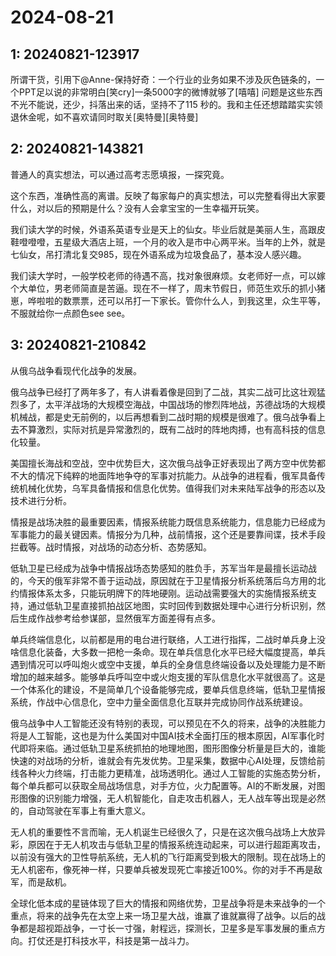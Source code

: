 # 2024-08-21

## 1: 20240821-123917

所谓干货，引用下@Anne-保持好奇：一个行业的业务如果不涉及灰色链条的，一个PPT足以说的非常明白[笑cry]一条5000字的微博就够了[嘻嘻] 问题是这些东西不光不能说，还少，抖落出来的话，坚持不了115 秒的。我和主任还想踏踏实实领退休金呢，如不喜欢请同时取关[奥特曼][奥特曼]

## 2: 20240821-143821

普通人的真实想法，可以通过高考志愿填报，一探究竟。

这个东西，准确性高的离谱。反映了每家每户的真实想法，可以完整看得出大家要什么，对以后的预期是什么？没有人会拿宝宝的一生幸福开玩笑。

我们读大学的时候，外语系英语专业是天上的仙女。毕业后就是美丽人生，高跟皮鞋噔噔噔，五星级大酒店上班，一个月的收入是市中心两平米。当年的上外，就是七仙女，吊打清北复交985，现在外语系成为垃圾食品了，基本没人感兴趣。

我们读大学时，一般学校老师的待遇不高，找对象很麻烦。女老师好一点，可以嫁个大单位，男老师简直是苦逼。现在不一样了，周末节假日，师范生欢乐的抓小猪崽，哗啦啦的数票票，还可以吊打一下家长。管你什么人，到我这里，众生平等，不服就给你一点颜色see see。

## 3: 20240821-210842

从俄乌战争看现代化战争的发展。

俄乌战争已经打了两年多了，有人讲看着像是回到了二战，其实二战可比这壮观猛烈多了，太平洋战场的大规模空海战，中国战场的惨烈阵地战，苏德战场的大规模机械战，都是史无前例的，以后再想看到二战时期的规模是很难了。俄乌战争看上去不算激烈，实际对抗是异常激烈的，既有二战时的阵地肉搏，也有高科技的信息化较量。

美国擅长海战和空战，空中优势巨大，这次俄乌战争正好表现出了两方空中优势都不大的情况下纯粹的地面阵地争夺的军事对抗能力。从战争的进程看，俄军具备传统机械化优势，乌军具备情报和信息化优势。值得我们对未来陆军战争的形态以及技术进行分析。

情报是战场决胜的最重要因素，情报系统能力既信息系统能力，信息能力已经成为军事能力的最关键因素。情报分为几种，战前情报，这个还是要靠间谍，技术手段拦截等。战时情报，对战场的动态分析、态势感知。

低轨卫星已经成为战争中情报战场态势感知的胜负手，苏军当年是最擅长运动战的，今天的俄军非常不善于运动战，原因就在于卫星情报分析系统落后乌方用的北约情报体系太多，只能玩明牌下的阵地硬刚。运动战需要强大的实施情报系统支持，通过低轨卫星直接抓拍战区地图，实时回传到数据处理中心进行分析识别，然后生成作战参考给参谋部，显然俄军方面差得有点多。

单兵终端信息化，以前都是用的电台进行联络，人工进行指挥，二战时单兵身上没啥信息化装备，大多数一把枪一条命。现在单兵信息化水平已经大幅度提高，单兵遇到情况可以呼叫炮火或空中支援，单兵的全身信息终端设备以及处理能力是不断增加的越来越多。能够单兵呼叫空中或火炮支援的军队信息化水平就很高了。这是一个体系化的建设，不是简单几个设备能够完成，要单兵信息终端，低轨卫星情报系统，作战中心信息化，空中力量全面信息化互联并完成协同作战系统建设。

俄乌战争中人工智能还没有特别的表现，可以预见在不久的将来，战争的决胜能力将是人工智能，这也是为什么美国对中国AI技术全面打压的根本原因，AI军事化时代即将来临。通过低轨卫星系统抓拍的地理地图，图形图像分析量是巨大的，谁能快速的对战场的分析，谁就会有先发优势。卫星采集，数据中心AI处理，反馈给前线各种火力终端，打击能力更精准，战场透明化。通过人工智能的实施态势分析，每个单兵都可以获取全局战场信息，对手方位，火力配置等。AI的不断发展，对图形图像的识别能力增强，无人机智能化，自走攻击机器人，无人战车等出现是必然的，自动驾驶在军事上有重大意义。

无人机的重要性不言而喻，无人机诞生已经很久了，只是在这次俄乌战场上大放异彩，原因在于无人机攻击与低轨卫星的情报系统连动起来，可以进行超距离攻击，以前没有强大的卫性导航系统，无人机的飞行距离受到极大的限制。现在战场上的无人机密布，像死神一样，只要单兵被发现死亡率接近100%。你的对手不再是敌军，而是敌机。

全球化低本成的星链体现了巨大的情报和网络优势，卫星战争将是未来战争的一个重点，将来的战争先在太空上来一场卫星大战，谁赢了谁就赢得了战争。以后的战争都是超视距战争，一寸长一寸强，射程远，探测长，卫星多是军事发展的重点方向。打仗还是打科技水平，科技是第一战斗力。

